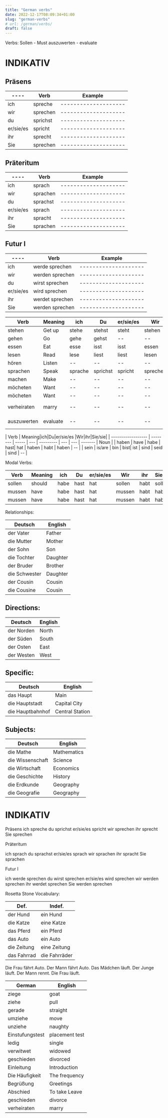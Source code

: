 ```yaml
---
title: "German verbs"
date: 2022-12-17T08:09:34+01:00
slug: "german-verbs"
# url: /german/verbs/
draft: false
---
```



Verbs:
Sollen - Must
auszuwerten - evaluate


INDIKATIV
=========

## Präsens

<!-- ----------| ------- |
ich       | |
du        | |
er/sie/es | |
ihr       | |
Sie       | | -->

  ----    | Verb | Example
----------| -------- |--------------------|
ich       | spreche  |--------------------|
wir       | sprechen |--------------------|
du        | sprichst |--------------------|
er/sie/es | spricht  |--------------------|
ihr       | sprecht  |--------------------|
Sie       | sprechen |--------------------|


## Präteritum

  ----    | Verb | Example
----------| -------- |--------------------|
ich       | sprach   |--------------------|
wir       | sprachen |--------------------|
du        | sprachst |--------------------|
er/sie/es | sprach   |--------------------|
ihr       | spracht  |--------------------|
Sie       | sprachen |--------------------|


## Futur I

  ----    | Verb             | Example
----------| ---------------- |--------------------|
ich       | werde sprechen   |--------------------|
wir       | werden sprechen  |--------------------|
du        | wirst sprechen   |--------------------|
er/sie/es | wird sprechen    |--------------------|
ihr       | werdet sprechen  |--------------------|
Sie       | werden sprechen  |--------------------|


| Verb | Meaning|ich|Du|er/sie/es |Wir|ihr|Sie/sie|Noun|
| ------------------ | --------	| -----	 | --- | ---------	 | ---	| ---	 | ------- | ---- |
| stehen	           | Get up 	| stehe  | stehst| 	steht 	| stehen	| steht	| stehen|  -- |
| gehen	             | Go		    |  gehe  | gehst |	--      | --      | --    | --    | das Gehen|
| essen	             | Eat	    |  esse  | isst  |	isst    | essen   | esst  | essen |	das Essen|
| lesen	             | Read		  |  lese  | liest |	liest   | lesen   | lest  | lesen |	das Lesen|			
| hören	             | Listen	  |  --    | --    |	--      | --      | --    | --    | --  |				
| sprachen	         | Speak	  |sprache |sprichst|spricht|sprechen|spricht|sprechen|  -- |				
| machen	           | Make	    |  --    | --    |	--      | --      | --    | --    |  -- |			
| möcheten	         | Want		  |  --    | --    |	--      | --      | --    | --    |  -- |		
| möcheten	         | Want		  |  --    | --    |	--      | --      | --    | --    | -- |
| verheiraten        | marry	  |  --    | --    |	--      | --      | --    | --    |  die Verheiratete |
| auszuwerten        | evaluate	  |  --    | --    |	--      | --      | --    | --    |  die Verheiratete |

| Verb | Meaning|ich|Du|er/sie/es |Wir|ihr|Sie/sie|
| ------------------ | --------	| -----	 | --- | ---------	 | ---	| ---	 | ------- | Noun |
| haben	           | have 	| habe  | hast| 	hat 	| haben	| habt	| haben |  -- |
| sein	           | is/are | bin   | bist| 	ist 	| sind	| seid	| sind  |  -- |

Modal Verbs:

| Verb    | Meaning |  ich  |   Du    |  er/sie/es |  Wir    |   ihr   |  Sie/sie  | Noun  |
| ------- | --------| -----	| ------- | ---------- |  ---	   |   ---	 |  -------  | ----- |
| sollen  | should 	| habe  | hast    | 	hat 	   | sollen	 |  habt	 | sollen    |  -- |
| mussen  | have 	  | habe  | hast    | 	hat 	   | mussen	 |  habt	 | haben     |  -- |
| mussen  | have 	  | habe  | hast    | 	hat 	   | mussen	 |  habt	 | haben     |  -- |

Relationships:

Deutsch | English
--------| -------
der Vater     | Father   | Väter
die Mutter    | Mother   | Mütter
der Sohn      | Son      | Söhne
die Tochter   | Daughter | Töchter
der Bruder    | Brother  | Brüder
die Schwester | Daughter | Töchter
der Cousin    | Cousin   | Cousins
die Cousine   | Cousin   | Cousinen

## Directions:
Deutsch    | English
---------- | -------
der Norden | North
der Süden  | South
der Osten  | East
der Westen | West

## Specific:
Deutsch    | English
---------- | -------
das Haupt        | Main
die Hauptstadt   | Capital City
die Hauptbahnhof | Central Station

## Subjects:
Deutsch    | English
---------- | -------
die Mathe        | Mathematics
die Wissenschaft | Science
die Wirtschaft   | Economics
die Geschichte   | History
die Erdkunde     | Geography
die Geografie    | Geography



INDIKATIV
=========

Präsens
ich spreche
du sprichst
er/sie/es spricht
wir sprechen
ihr sprecht
Sie sprechen

Präteritum

ich sprach
du sprachst
er/sie/es sprach
wir sprachen
ihr spracht
Sie sprachen

Futur I

ich werde sprechen
du wirst sprechen
er/sie/es wird sprechen
wir werden sprechen
ihr werdet sprechen
Sie werden sprechen


Rosetta Stone
Vocabulary:

Def. | Indef.
------ | --------
der Hund | ein Hund
die Katze | eine Katze
das Pferd | ein Pferd
das Auto | ein Auto
die Zeitung | eine Zeitung
das Fahrrad | die Fahrräder | ein Fahrrad

Die Frau fährt Auto.
Der Mann fährt Auto.
Das Mädchen läuft.
Der Junge läuft.
Der Mann rennt.
Die Frau läuft.


German  | English
------ | --------
ziege | goat
ziehe | pull
gerade | straight
umziehe | move
unziehe | naughty
Einstufungstest | placement test
ledig | single
verwitwet | widowed
geschieden | divorced
Einleitung | Introduction
Die Häufigkeit | The frequency
Begrüßung | Greetings
Abschied | To take Leave
geschieden | divorce
verheiraten | marry

